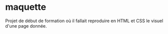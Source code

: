 # maquette

Projet de début de formation où il fallait reproduire en HTML et CSS le visuel d'une page donnée.
